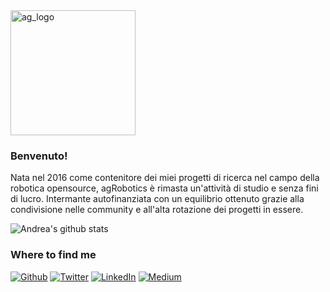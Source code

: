 
<img src="https://github.com/andreagavazzi/ag_perception/blob/main/assets/ag_logo.jpg" alt="ag_logo" width="200"/>
  
### Benvenuto!  
Nata nel 2016 come contenitore dei miei progetti di ricerca nel campo della robotica opensource, agRobotics è rimasta un'attività di studio e senza fini di lucro. Intermante autofinanziata con un equilibrio ottenuto grazie alla condivisione nelle community e all'alta rotazione dei progetti in essere.

![Andrea's github stats](https://github-readme-stats.vercel.app/api?username=andreagavazzi&count_private=true&show_icons=true&theme=onedark)

<h3>Where to find me</h3>
<p><a href="https://github.com/thmsgbrt" target="_blank"><img alt="Github" src="https://img.shields.io/badge/GitHub-%2312100E.svg?&style=for-the-badge&logo=Github&logoColor=white" /></a> <a href="https://twitter.com/Guibz16" target="_blank"><img alt="Twitter" src="https://img.shields.io/badge/twitter-%231DA1F2.svg?&style=for-the-badge&logo=twitter&logoColor=white" /></a> <a href="https://www.linkedin.com/in/thomas-guibert" target="_blank"><img alt="LinkedIn" src="https://img.shields.io/badge/linkedin-%230077B5.svg?&style=for-the-badge&logo=linkedin&logoColor=white" /></a> <a href="https://medium.com/@th.guibert" target="_blank"><img alt="Medium" src="https://img.shields.io/badge/medium-%2312100E.svg?&style=for-the-badge&logo=medium&logoColor=white" /></a>
</p>
